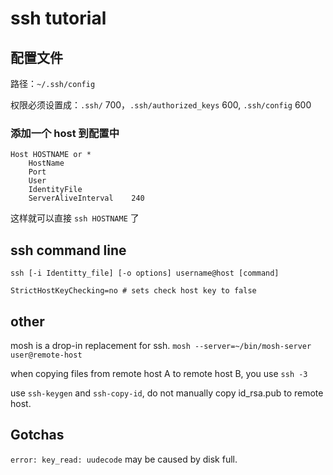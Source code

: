 # ssh tutorial

<!--
ID: 2b7a7b5e-4198-4cf8-9ddb-8f68b8a8e5f6
Status: draft
Date: 2017-05-30T01:21:00
Modified: 2020-05-16T12:10:33
wp_id: 596
-->

## 配置文件

路径：`~/.ssh/config`

权限必须设置成：`.ssh/` 700，`.ssh/authorized_keys` 600, `.ssh/config` 600

### 添加一个 host 到配置中

```
Host HOSTNAME or *
    HostName  
    Port           
    User          
    IdentityFile   
    ServerAliveInterval    240
```

这样就可以直接 `ssh HOSTNAME` 了

## ssh command line

```
ssh [-i Identitty_file] [-o options] username@host [command]

StrictHostKeyChecking=no # sets check host key to false

```

## other

mosh is a drop-in replacement for ssh. `mosh --server=~/bin/mosh-server user@remote-host`

when copying files from remote host A to remote host B, you use `ssh -3`

use `ssh-keygen` and `ssh-copy-id`, do not manually copy id_rsa.pub to remote host.

## Gotchas

`error: key_read: uudecode` may be caused by disk full.
